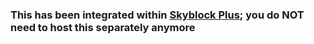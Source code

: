 ### This has been integrated within [Skyblock Plus](https://github.com/kr45732/skyblock-plus); you do NOT need to host this separately anymore
